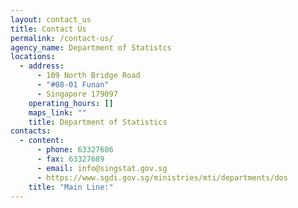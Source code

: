 ```yaml
---
layout: contact_us
title: Contact Us
permalink: /contact-us/
agency_name: Department of Statistcs
locations:
  - address:
      - 109 North Bridge Road
      - "#08-01 Funan"
      - Singapore 179097
    operating_hours: []
    maps_link: ""
    title: Department of Statistics
contacts:
  - content:
      - phone: 63327686
      - fax: 63327689
      - email: info@singstat.gov.sg
      - https://www.sgdi.gov.sg/ministries/mti/departments/dos
    title: "Main Line:"
---
```

